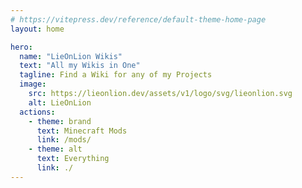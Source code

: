 ```yaml
---
# https://vitepress.dev/reference/default-theme-home-page
layout: home

hero:
  name: "LieOnLion Wikis"
  text: "All my Wikis in One"
  tagline: Find a Wiki for any of my Projects
  image:
    src: https://lieonlion.dev/assets/v1/logo/svg/lieonlion.svg
    alt: LieOnLion
  actions:
    - theme: brand
      text: Minecraft Mods
      link: /mods/
    - theme: alt
      text: Everything
      link: ./
---
```

